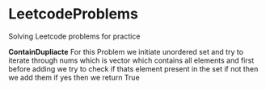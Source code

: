 # LeetcodeProblems
Solving Leetcode problems for practice

**ContainDupliacte**
For this Problem we initiate unordered set and try to iterate through nums which is vector which contains all elements and first before adding we try to check if thats element present in the set if not then  we add them if yes then we return True


